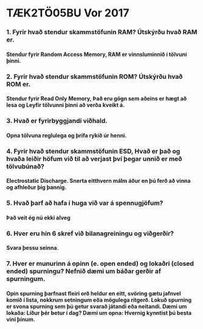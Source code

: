 # TÆK2TÖ05BU Vor 2017

### 1. Fyrir hvað stendur skammstöfunin RAM? Útskýrðu hvað RAM er.
#### Stendur fyrir Random Access Memory, RAM er vinnsluminnið í tölvuni þinni.

### 2. Fyrir hvað stendur skammstöfunin ROM? Útskýrðu hvað ROM er.
#### Stendur fyrir Read Only Memory, Það eru gögn sem aðeins er hægt að lesa og Leyfir tölvunni þinni að verða kveikt á.
### 3. Hvað er fyrirbyggjandi viðhald.
#### Opna tölvuna reglulega og þrífa rykið úr henni.
### 4. Fyrir hvað stendur skammstöfunin ESD, Hvað er það og hvaða leiðir höfum við til að verjast því þegar unnið er með tölvubúnað?
#### Electrostatic Discharge. Snerta eitthvern málm áður en þú ferð að vinna og afhleður þig þannig.
### 5. Hvað þarf að hafa í huga við var á spennugjöfum?
#### Það veit ég nú ekki alveg
### 6. Hver eru hin 6 skref við bilanagreiningu og viðgerðir?
#### Svara þessu seinna.
### 7. Hver er munurinn á opinn (e. open ended) og lokaðri (closed ended) spurningu? Nefnið dæmi um báðar gerðir af spurningum.
#### Opin spurning þarfnast fleiri orð heldur en eitt, svöring gætu jafnvel komið í lista, nokkrum setningum eða mögulega ritgerð. Lokuð spurning er svona spurning sem þú getur svarað játandi eða neitandi. Dæmi um lokaða: Líður þér betur í dag? Dæmi um opna: Hvernig kynntist þú besta vini þínum.
